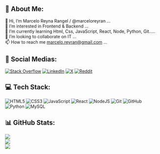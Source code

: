 ## 💫 About Me:

👋 Hi, I’m Marcelo Reyna Rangel / @marceloreyran ...<br>👀 I’m interested in Frontend & Backend ...<br>🌱 I’m currently learning Html, Css, JavaScript, React, Node, Python, Git.....<br>🔭 I’m looking to collaborate on IT ...<br>📫 How to reach me marcelo.reyran@gmail.com ...<br>


## 📱 Social Medias:
[![Stack Overflow](https://img.shields.io/badge/-Stackoverflow-FE7A16?logo=stack-overflow&logoColor=white)](https://stackoverflow.com/users/marcelo-reyna-rangel) 
[![LinkedIn](https://img.shields.io/badge/LinkedIn-%230077B5.svg?logo=linkedin&logoColor=white)](https://linkedin.com/in/marcelo-reyna-rangel-83b813216/) 
[![X](https://img.shields.io/badge/X-%23000000.svg?logo=X&logoColor=white)](https://x.com/_MarceloRR)
[![Reddit](https://img.shields.io/badge/Reddit-%23FF4500.svg?logo=Reddit&logoColor=white)](https://reddit.com/user/marceloreyran) 





## 💻 Tech Stack:
![HTML5](https://img.shields.io/badge/html5-%23E34F26.svg?style=for-the-badge&logo=html5&logoColor=white)
![CSS3](https://img.shields.io/badge/css3-%231572B6.svg?style=for-the-badge&logo=css3&logoColor=white) 
![JavaScript](https://img.shields.io/badge/javascript-%23323330.svg?style=for-the-badge&logo=javascript&logoColor=%23F7DF1E) 
![React](https://img.shields.io/badge/react-%2320232a.svg?style=for-the-badge&logo=react&logoColor=%2361DAFB)
![NodeJS](https://img.shields.io/badge/node.js-6DA55F?style=for-the-badge&logo=node.js&logoColor=white) 
![Git](https://img.shields.io/badge/git-%23F05033.svg?style=for-the-badge&logo=git&logoColor=white)
![GitHub](https://img.shields.io/badge/github-%23121011.svg?style=for-the-badge&logo=github&logoColor=white)
![Python](https://img.shields.io/badge/python-3670A0?style=for-the-badge&logo=python&logoColor=ffdd54)
![MySQL](https://img.shields.io/badge/mysql-%2300f.svg?style=for-the-badge&logo=mysql&logoColor=white) 


## 📊 GitHub Stats:
![](https://github-readme-stats.vercel.app/api?username=marceloreyran&theme=vue-dark&hide_border=false&include_all_commits=true&count_private=false)<br/>
![](https://github-readme-streak-stats.herokuapp.com/?user=marceloreyran&theme=vue-dark&hide_border=false)<br/>
![](https://github-readme-stats.vercel.app/api/top-langs/?username=marceloreyran&theme=vue-dark&hide_border=false&include_all_commits=true&count_private=false&layout=compact)

